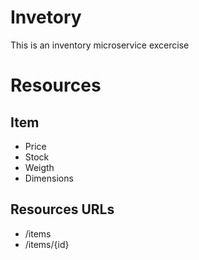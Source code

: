 # Invetory

This is an inventory microservice excercise

# Resources

## Item

* Price
* Stock
* Weigth
* Dimensions


## Resources URLs

* /items
* /items/{id}
